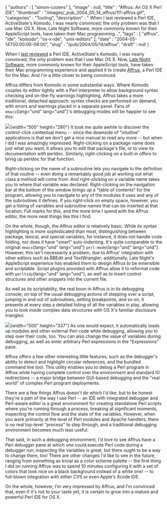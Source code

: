 {
   "authors" : [
      "simon-cozens"
   ],
   "image" : null,
   "title" : "Affrus: An OS X Perl IDE",
   "thumbnail" : "/images/_pub_2004_05_14_affrus/111-affrus.gif",
   "categories" : "Tooling",
   "description" : " When I last reviewed a Perl IDE, ActiveState's Komodo, I was nearly convinced; the only problem was that I use Mac OS X. Now, Late Night Software, more commonly known for their AppleScript tools, have taken their Mac programming...",
   "tags" : [
      "affrus",
      "ide",
      "komodo",
      "os-x-ide",
      "unix-editors"
   ],
   "date" : "2004-05-14T00:00:00-08:00",
   "slug" : "/pub/2004/05/14/affrus",
   "draft" : null
}





When I [last reviewed](/pub/a/2002/10/09/komodo.html) a Perl IDE,
ActiveState's Komodo, I was nearly convinced; the only problem was that
I use Mac OS X. Now, [Late Night Software](http://www.latenightsw.com/),
more commonly known for their AppleScript tools, have taken their Mac
programming experience and applied it to create
[Affrus](http://www.latenightsw.com/affrus/index.html), a Perl IDE for
the Mac. And I'm a little closer to being convinced.

Affrus differs from Komodo in some substantial ways. Where Komodo
couples its editor tightly with a Perl interpreter to allow background
syntax checking and on-the-fly warnings highlighting, Affrus takes a
more traditional, detached approach: syntax checks are performed on
demand, with errors and warnings placed in a separate panel. Fans of
`emacs`{lang="und" lang="und"}'s debugging modes will be happier to see
this:

![](/images/_pub_2004_05_14_affrus/affrus-stricterror.jpg){width="500"
height="280"}
It took me quite awhile to discover the control-click contextual menu --
since the downside of "intuitive" applications is that we don't get a
nice manual to read any more -- but when I did I was amazingly
impressed. Right-clicking on a package name does just what you want; it
allows you to edit that package's file, or to view its documentation
with perldoc. Similarly, right-clicking on a built-in offers to bring up
perldoc for that function.

Right-clicking on the name of a subroutine lets you navigate to the
definition of that routine -- even doing a remarkably good job at
working out what class a method will come from. And right-clicking on a
variable name takes you to where that variable was declared.
Right-clicking on the navigation bar at the bottom of the window brings
up a "table of contents" for the program, allowing you to navigate to
any of the modules it uses and any of the subroutines it defines. If you
right-click on empty space, however, you get a listing of variables and
subroutine names that can be inserted at that location. Full marks for
this, and the more time I spend with the Affrus editor, the more neat
things like this I find.

On the whole, though, the Affrus editor is relatively basic. While its
syntax highlighting is more sophisticated than most, distinguishing
between package, lexical, and special variables, for instance, it does
not handle code folding, nor does it have "smart" auto-indenting. It's
quite comparable to the original `emacs`{lang="und" lang="und"}
`perl-mode`{lang="und" lang="und"}. However, this isn't necessarily a
problem, due to Affrus' integration with other editors such as BBEdit
and TextWrangler; additionally, Late Night's AppleScript experience has
enabled them to design Affrus to be extensible and scriptable. Script
plugins provided with Affrus allow it to reformat code with
`perltidy`{lang="und" lang="und"}, as well as to insert control
structures and other snippets into the current file.

As well as its scriptability, the real boon in Affrus is in its
debugging console; on top of the usual debugging actions of stepping
over a script, jumping in and out of subroutines, setting breakpoints,
and so on, it presents at every step a detailed listing of all the
variables in play, allowing you to look inside complex data structures
with OS X's familiar disclosure triangles:

![](/images/_pub_2004_05_14_affrus/affrus-debug.jpg){width="500"
height="337"}
As one would expect, it automatically loads up modules and other
external Perl code while debugging, allowing you to step over their
code, too. You can also change the value of variables during debugging,
as well as enter arbitrary Perl expressions in the "Expressions" pane.

Affrus offers a few other interesting little features, such as the
debugger's ability to detect and highlight circular references, and the
bundled command line tool. This utility enables you to debug a Perl
program in Affrus while having complete control over the environment and
standard IO redirections -- a major bridge between GUI-based debugging
and the "real world" of complex Perl program deployments.

There are a few things Affrus doesn't do which I'd like, but to be
honest they're a part of the way I use Perl -- an IDE with integrated
debugger and Perl-aware editor is a great environment for creating
standalone Perl scripts where you're running through a process, breaking
at significant moments, inspecting the control flow and the state of the
variables. However, when you work primarily at the level of Perl modules
and Apache handlers, there is no real top-level "process" to step
through, and a traditional debugging environment becomes much less
useful.

That said, in such a debugging environment, I'd love to see Affrus have
a Perl debugger pane at which one could execute Perl code during a
debugger run; inspecting the variables is great, but there ought to be a
way to change them, too! There are other changes I'd like to see in the
future, ranging from something as trivial as a color scheme palette --
the first thing I did on running Affrus was to spend 10 minutes
configuring it with a set of colors that look nice on a black background
instead of a white one! -- to full-blown integration with either CVS or
even Apple's Xcode IDE.

On the whole, however, I'm very impressed by Affrus, and I'm convinced
that, even if it's not to your taste yet, it is certain to grow into a
mature and powerful Perl IDE for OS X.


